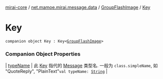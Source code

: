 [mirai-core](../../../index.md) / [net.mamoe.mirai.message.data](../../index.md) / [GroupFlashImage](../index.md) / [Key](./index.md)

# Key

`companion object Key : Key<`[`GroupFlashImage`](../index.md)`>`

### Companion Object Properties

| [typeName](type-name.md) | 此 [Key](../../-message/-key/index.md) 指代的 [Message](../../-message/index.md) 类型名. 一般为 `class.simpleName`, 如 "QuoteReply", "PlainText"`val typeName: `[`String`](https://kotlinlang.org/api/latest/jvm/stdlib/kotlin/-string/index.html) |


